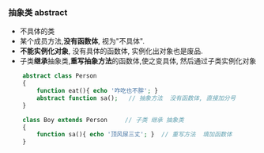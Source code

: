 ### 抽象类 abstract

* 不具体的类
* 某个成员方法,**没有函数体**, 视为"不具体".
* **不能实例化对象**, 没有具体的函数体, 实例化出对象也是废品.
* 子类**继承**抽象类,**重写抽象方法**的函数体,使之变具体, 然后通过子类实例化对象

```php
	abstract class Person
	{
        function eat(){ echo '咋吃也不胖'; }
        abstract function sa();   // 抽象方法  没有函数体, 直接加分号
	}

	class Boy extends Person     // 子类 继承 抽象类
    {
        function sa(){ echo '顶风尿三丈'; }  // 重写方法  填加函数体
    }
```



